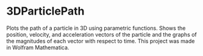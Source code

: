 # 3DParticlePath
Plots the path of a particle in 3D using parametric functions. Shows the position, velocity, and acceleration vectors of the particle and the graphs of the magnitudes of each vector with respect to time.
This project was made in Wolfram Mathematica.
